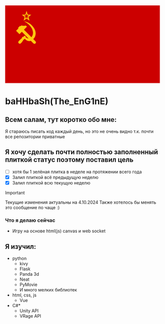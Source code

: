![Ussr img](/sssr.png)
# baHHbaSh(The_EnG1nE)
## Всем салам, тут коротко обо мне:
Я стараюсь писать код каждый день, но это не очень видно т.к. почти все репозитории приватные
## Я хочу сделать почти полностью заполненный плиткой статус поэтому поставил цель
- [ ] хотя бы 1 зелёная плитка в неделе на протяжении всего года
- [x] Залил плиткой всё предыдущую неделю
- [x] Залил плиткой всю текущую неделю
> [!IMPORTANT]
> Текущие изменения актуальны на 4.10.2024 Также хотелось бы менять это сообщение по чаще :)
### Что я делаю сейчас
- Игру на основе html(js) canvas и web socket
## Я изучил:
- python
  - kivy
  - Flask
  - Panda 3d
  - Neat
  - PyMovie
  - И много мелких библиотек
- html, css, js
  - Vue
- C#*
  - Unity API
  - VRage API
<!--
**baHHbaSh/baHHbaSh** is a ✨ _special_ ✨ repository because its `README.md` (this file) appears on your GitHub profile.

Here are some ideas to get you started:

- 🔭 I’m currently working on ...
- 🌱 I’m currently learning ...
- 👯 I’m looking to collaborate on ...
- 🤔 I’m looking for help with ...
- 💬 Ask me about ...
- 📫 How to reach me: ...
- 😄 Pronouns: ...
- ⚡ Fun fact: ...
-->
